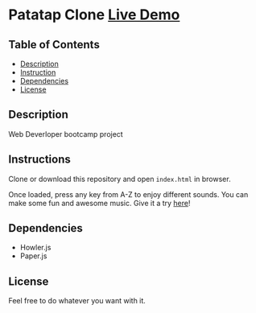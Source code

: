 # Patatap Clone [**Live Demo**](https://denni5lin.github.io/patatap-clone/)

## Table of Contents

* [Description](#description)
* [Instruction](#instruction)
* [Dependencies](#dependencies)
* [License](#license)

## Description

Web Deverloper bootcamp project

## Instructions

Clone or download this repository and open `index.html` in browser.

Once loaded, press any key from A-Z to enjoy different sounds. You can make some fun and awesome music. Give it a try [here](https://denni5lin.github.io/patatap-clone/)!

## Dependencies

* Howler.js
* Paper.js

## License

Feel free to do whatever you want with it. 